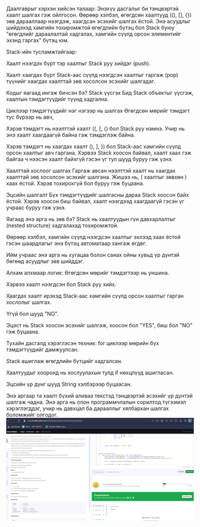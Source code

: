 Даалгаврыг хэрхэн хийсэн талаар:
Энэхүү дасгалыг би тэнцвэртэй хаалт шалгах гэж ойлгосон. Өөрөөр хэлбэл, өгөгдсөн хаалтууд ((), [], {}) зөв дарааллаар нээгдэж, хаагдсан эсэхийг шалгах ёстой. Энэ асуудлыг шийдэхэд хамгийн тохиромжтой өгөгдлийн бүтэц бол Stack буюу "өгөгдлийг дараалалтай хадгалах, хамгийн сүүлд орсон элементийг эхэнд гаргах" бүтэц юм.

Stack-ийн тусламжтайгаар:

Хаалт нээгдэх бүрт тэр хаалтыг Stack руу хийдэг (push).

Хаалт хаагдах бүрт Stack-аас сүүлд нээгдсэн хаалтыг гаргаж (pop) түүнийг хаагдах хаалттай зөв хосолсон эсэхийг шалгадаг.

Кодыг яагаад ингэж бичсэн бэ?
Stack үүсгэх
Бид Stack<Character> объектыг үүсгэж, хаалтын тэмдэгтүүдийг түүнд хадгална.

Циклээр тэмдэгтүүдийг нэг нэгээр нь шалгах
Өгөгдсөн мөрийг тэмдэгт тус бүрээр нь авч,

Хэрэв тэмдэгт нь нээлттэй хаалт ((, [, {) бол Stack руу нэмнэ. Учир нь энэ хаалт хаагдаагүй байна гэж тэмдэглэж байна.

Хэрэв тэмдэгт нь хаагдах хаалт (), ], }) бол Stack-аас хамгийн сүүлд орсон хаалтыг авч гаргана. Хэрвээ Stack хоосон байвал, хаалт хаах гэж байгаа ч нээсэн хаалт байхгүй гэсэн үг тул шууд буруу гэж үзнэ.

Хаалттай хослоог шалгах
Гаргаж авсан нээлттэй хаалт нь хаагдах хаалттай зөв хосолсон эсэхийг шалгана. Жишээ нь, ( хаалтыг зөвхөн ) хаах ёстой. Хэрэв тохирохгүй бол буруу гэж буцаана.

Эцсийн шалгалт
Бүх тэмдэгтүүдийг шалгасны дараа Stack хоосон байх ёстой. Хэрэв хоосон биш байвал, хаалт нээгдээд хаагдаагүй гэсэн үг учраас буруу гэж үзнэ.

Яагаад энэ арга нь зөв бэ?
Stack нь хаалтуудын гүн давхарлалтыг (nested structure) хадгалахад тохиромжтой.

Өөрөөр хэлбэл, хамгийн сүүлд нээгдсэн хаалтыг эхлээд хаах ёстой гэсэн шаардлагыг энэ бүтэц автоматаар хангаж өгдөг.

Ийм учраас энэ арга нь хугацаа болон санах ойны хувьд үр дүнтэй бөгөөд асуудлыг зөв шийддэг.

Алхам алхмаар логик:
Өгөгдсөн мөрийг тэмдэгтээр нь уншина.

Хэрвээ хаалт нээгдсэн бол Stack руу хийх.

Хаагдах хаалт ирэхэд Stack-аас хамгийн сүүлд орсон хаалтыг гарган хослолыг шалгах.

Үгүй бол шууд "NO".

Эцэст нь Stack хоосон эсэхийг шалгаж, хоосон бол "YES", биш бол "NO" гэж буцаана.

Тухайн дасгалд хэрэглэсэн техник:
for циклээр мөрийн бүх тэмдэгтүүдийг дамжуулсан.

Stack ашиглаж өгөгдлийн бүтцийг хадгалсан.

Хаалтуудыг хооронд нь хослуулахын тулд if нөхцлүүд ашигласан.

Эцсийн үр дүнг шууд String хэлбэрээр буцаасан.

Энэ аргаар та хаалт бүхий аливаа текстэд тэнцвэртэй эсэхийг үр дүнтэй шалгаж чадна. Энэ арга нь олон программчлалын сорилтод түгээмэл хэрэглэгддэг, учир нь давхцал ба дарааллыг хялбархан шалгах боломжийг олгодог.
![alt text](<Screenshot 2025-06-09 175132.png>)

